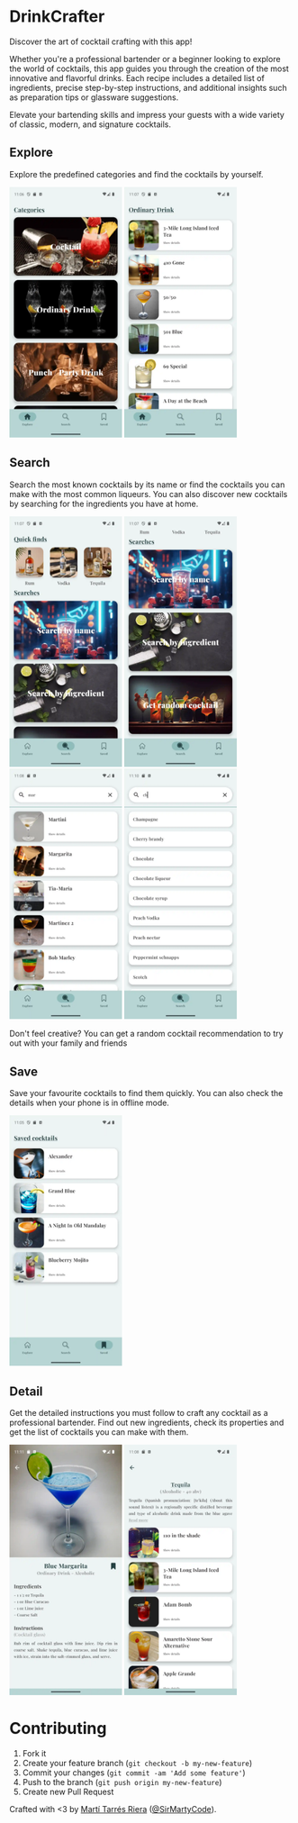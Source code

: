 # DrinkCrafter

Discover the art of cocktail crafting with this app! 

Whether you're a professional bartender or a beginner looking to explore the world of cocktails, this app guides you through the creation of the most innovative and flavorful drinks. Each recipe includes a detailed list of ingredients, precise step-by-step instructions, and additional insights such as preparation tips or glassware suggestions.

Elevate your bartending skills and impress your guests with a wide variety of classic, modern, and signature cocktails.

## Explore

Explore the predefined categories and find the cocktails by yourself.

<img src="/app/src/main/res/drawable/readme/preview_category_list.webp" alt="Category list screen" width="200"/> <img src="/app/src/main/res/drawable/readme/preview_category_detail.webp" alt="Category detail screen" width="200"/>

## Search

Search the most known cocktails by its name or find the cocktails you can make with the most common liqueurs. You can also discover new cocktails by searching for the ingredients you have at home.

<img src="/app/src/main/res/drawable/readme/preview_search.webp" alt="Search screen" width="200"/> <img src="/app/src/main/res/drawable/readme/preview_search_2.webp" alt="Search screen 2" width="200"/> <img src="/app/src/main/res/drawable/readme/preview_search_cocktail.webp" alt="Search cocktail screen" width="200"/> <img src="/app/src/main/res/drawable/readme/preview_search_ingredient.webp" alt="Search ingredient screen" width="200"/>

Don't feel creative? You can get a random cocktail recommendation to try out with your family and friends

## Save

Save your favourite cocktails to find them quickly. You can also check the details when your phone is in offline mode.

<img src="/app/src/main/res/drawable/readme/preview_saved.webp" alt="Saved screen" width="200"/>

## Detail

Get the detailed instructions you must follow to craft any cocktail as a professional bartender. Find out new ingredients, check its properties and get the list of cocktails you can make with them.

<img src="/app/src/main/res/drawable/readme/preview_cocktail_detail.webp" alt="Cocktail detail screen" width="200"/> <img src="/app/src/main/res/drawable/readme/preview_ingredient_detail.webp" alt="Ingredient detail screen" width="200"/>


# Contributing

1. Fork it
2. Create your feature branch (`git checkout -b my-new-feature`)
3. Commit your changes (`git commit -am 'Add some feature'`)
4. Push to the branch (`git push origin my-new-feature`)
5. Create new Pull Request

Crafted with <3 by [Martí Tarrés Riera](https://www.linkedin.com/in/mart%C3%AD-tarr%C3%A9s-riera-901524260/) ([@SirMartyCode](https://github.com/SirMartyCode)).
